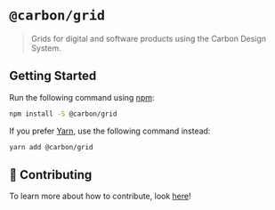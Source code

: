 # `@carbon/grid`

> Grids for digital and software products using the Carbon Design System.

## Getting Started

Run the following command using [npm](https://www.npmjs.com/):

```bash
npm install -S @carbon/grid
```

If you prefer [Yarn](https://yarnpkg.com/en/), use the following command
instead:

```bash
yarn add @carbon/grid
```

## 🤲 Contributing

To learn more about how to contribute, look [here](/.github/CONTRIBUTING.md)!
